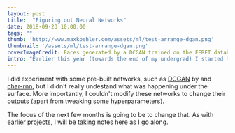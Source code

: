 ```yaml
---
layout: post
title:  "Figuring out Neural Networks"
date: 2018-09-23 10:00:00
tags: ""
thumb: 'http://www.maxkoehler.com/assets/ml/test-arrange-dgan.png'
thumbnail: '/assets/ml/test-arrange-dgan.png'
coverImageCredit: Faces generated by a DCGAN trained on the FERET database.
intro: "Earlier this year (towards the end of my undergrad) I started to record some notes on [machine learning applications and the datasets that power them](/2018/feret-database/). While I did find some interesting artifacts (see the FERET database) and read some good articles (such as [The Body and the Archive](https://www.jstor.org/stable/pdf/778312.pdf?refreqid=excelsior%3A53f6ebc3ba7c0f02e549d2dd321beee4)), I never managed to really train and use a neural network in practice." 
---
```


I did experiment with some pre-built networks, such as [DCGAN](https://github.com/carpedm20/DCGAN-tensorflow) by and [char-rnn](https://github.com/sherjilozair/char-rnn-tensorflow), but I didn't really undestand what was happening under the surface. More importantly, I couldn't modify these networks to change their outputs (apart from tweaking some hyperparameters).

The focus of the next few months is going to be to change that. As with [earlier projects](/2017/teaching-machines-to-draw/), I will be taking notes here as I go along.